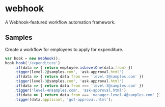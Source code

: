 # webhook
A Webhook-featured workflow automation framework.

## Samples
Create a workflow for employees to apply for expenditure.
```js
var hook = new Webhook();
hook.hook('/expenditure')
    .if(data => { return employee.isLevelOne(data.from) })
    .tigger(level-2@samples.com', 'ask-approval.html')
    .if(data => { return data.from === 'level-2@samples.com' })
    .tigger(level-3@samples.com', 'ask-approval.html')
    .if(data => { return data.from === 'level-3@samples.com' })
    .tigger('level-4@samples.com', 'ask-approval.html')
    .if(data => { return data.from === 'manager-level-4@samples.com' })
    .tigger(data.applicant, 'got-approval.html');
```
